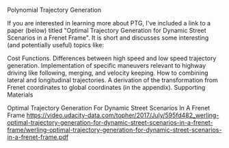 Polynomial Trajectory Generation

If you are interested in learning more about PTG, I've included a link to a paper (below) titled "Optimal Trajectory Generation for Dynamic Street Scenarios in a Frenet Frame". It is short and discusses some interesting (and potentially useful) topics like:

Cost Functions.
Differences between high speed and low speed trajectory generation.
Implementation of specific maneuvers relevant to highway driving like following, merging, and velocity keeping.
How to combining lateral and longitudinal trajectories.
A derivation of the transformation from Frenet coordinates to global coordinates (in the appendix).
Supporting Materials

Optimal Trajectory Generation For Dynamic Street Scenarios In A Frenet Frame
https://video.udacity-data.com/topher/2017/July/595fd482_werling-optimal-trajectory-generation-for-dynamic-street-scenarios-in-a-frenet-frame/werling-optimal-trajectory-generation-for-dynamic-street-scenarios-in-a-frenet-frame.pdf